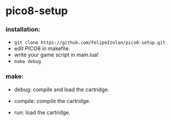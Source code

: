 # pico8-setup

### installation:

- ```git clone https://github.com/FelipeIzolan/pico8-setup.git```
- edit PICO8 in makefile.
- write your game script in main.lua!
- ```make debug```

### make:

- debug: 
    compile and load the cartridge.

- compile: 
    compile the cartridge.

- run: 
    load the cartridge.
